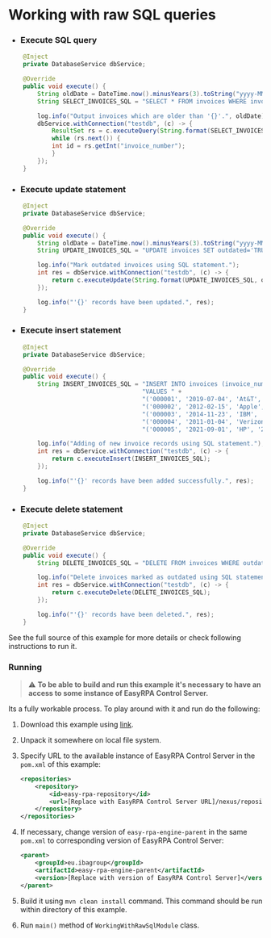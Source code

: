 # Working with raw SQL queries

* ### Execute SQL query

```Java
    @Inject
    private DatabaseService dbService;

    @Override
    public void execute() {
        String oldDate = DateTime.now().minusYears(3).toString("yyyy-MM-dd");
        String SELECT_INVOICES_SQL = "SELECT * FROM invoices WHERE invoice_date < '%s';";

        log.info("Output invoices which are older than '{}'.", oldDate);
        dbService.withConnection("testdb", (c) -> {
            ResultSet rs = c.executeQuery(String.format(SELECT_INVOICES_SQL, oldDate));
            while (rs.next()) {
            int id = rs.getInt("invoice_number");
            }
        });
    }
```

* ### Execute update statement

```Java
    @Inject
    private DatabaseService dbService;

    @Override
    public void execute() {
        String oldDate = DateTime.now().minusYears(3).toString("yyyy-MM-dd");
        String UPDATE_INVOICES_SQL = "UPDATE invoices SET outdated='TRUE' WHERE invoice_date < '%s';";

        log.info("Mark outdated invoices using SQL statement.");
        int res = dbService.withConnection("testdb", (c) -> {
            return c.executeUpdate(String.format(UPDATE_INVOICES_SQL, oldDate));
        });

        log.info("'{}' records have been updated.", res);
    }
```

* ### Execute insert statement

```Java
    @Inject
    private DatabaseService dbService;

    @Override
    public void execute() {
        String INSERT_INVOICES_SQL = "INSERT INTO invoices (invoice_number, invoice_date, customer_name, amount) " +
                                     "VALUES " +
                                     "('000001', '2019-07-04', 'At&T', '5000.76'), " +
                                     "('000002', '2012-02-15', 'Apple', '12320.99'), " +
                                     "('000003', '2014-11-23', 'IBM', '600.00'), " +
                                     "('000004', '2011-01-04', 'Verizon', '138.50'), " +
                                     "('000005', '2021-09-01', 'HP', '25600.00');";

        log.info("Adding of new invoice records using SQL statement.");
        int res = dbService.withConnection("testdb", (c) -> {
            return c.executeInsert(INSERT_INVOICES_SQL);
        });

        log.info("'{}' records have been added successfully.", res);
    }
```

* ### Execute delete statement

```Java
    @Inject
    private DatabaseService dbService;

    @Override
    public void execute() {
        String DELETE_INVOICES_SQL = "DELETE FROM invoices WHERE outdated='TRUE';";

        log.info("Delete invoices marked as outdated using SQL statement.");
        int res = dbService.withConnection("testdb", (c) -> {
            return c.executeDelete(DELETE_INVOICES_SQL);
        });

        log.info("'{}' records have been deleted.", res);
    }
```

See the full source of this example for more details or check following instructions to run it.

### Running

> :warning: **To be able to build and run this example it's necessary to have an access
>to some instance of EasyRPA Control Server.**

Its a fully workable process. To play around with it and run do the following:
1. Download this example using [link][down_git_link].
2. Unpack it somewhere on local file system.
3. Specify URL to the available instance of EasyRPA Control Server in the `pom.xml` of this example:
    ```xml
    <repositories>
        <repository>
            <id>easy-rpa-repository</id>
            <url>[Replace with EasyRPA Control Server URL]/nexus/repository/easyrpa/</url>
        </repository>
    </repositories>
    ```
4. If necessary, change version of `easy-rpa-engine-parent` in the same `pom.xml` to corresponding version of
   EasyRPA Control Server:
    ```xml
    <parent>
        <groupId>eu.ibagroup</groupId>
        <artifactId>easy-rpa-engine-parent</artifactId>
        <version>[Replace with version of EasyRPA Control Server]</version>
    </parent>
    ```

5. Build it using `mvn clean install` command. This command should be run within directory of this example.
6. Run `main()` method of `WorkingWithRawSqlModule` class.

[down_git_link]: https://downgit.github.io/#/home?url=https://github.com/easyrpa/openframework/tree/main/examples/database/working-with-raw-sql
